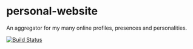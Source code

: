 # personal-website
An aggregator for my many online profiles, presences and personalities.

[![Build Status](https://travis-ci.org/RonanC/webdevstarterpack.svg?branch=master)](https://travis-ci.org/RonanC/webdevstarterpack)
